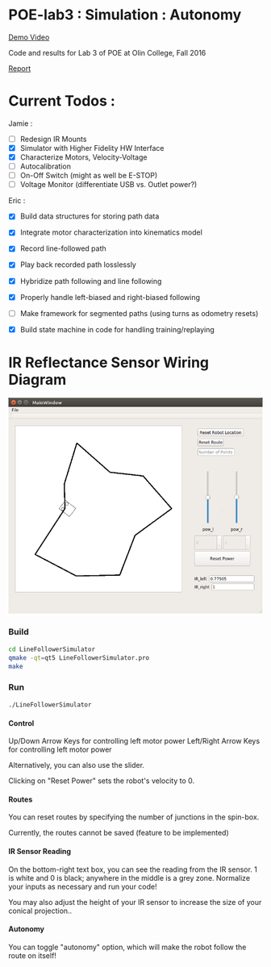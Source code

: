 # POE-lab3 : Simulation : Autonomy

[Demo Video](https://youtu.be/jBecrwmV3AQ)

Code and results for Lab 3 of POE at Olin College, Fall 2016

[Report](report.pdf)

# Current Todos :

Jamie :

- [ ] Redesign IR Mounts
- [x] Simulator with Higher Fidelity HW Interface
- [x] Characterize Motors, Velocity-Voltage
- [ ] Autocalibration
- [ ] On-Off Switch (might as well be E-STOP)
- [ ] Voltage Monitor (differentiate USB vs. Outlet power?)

Eric :

- [x] Build data structures for storing path data
- [x] Integrate motor characterization into kinematics model
- [x] Record line-followed path
- [x] Play back recorded path losslessly
- [x] Hybridize path following and line following
- [x] Properly handle left-biased and right-biased following
- [ ] Make framework for segmented paths (using turns as odometry resets)
- [x] Build state machine in code for handling training/replaying


# IR Reflectance Sensor Wiring Diagram

![Demo](images/simulation_demo.png)

### Build

```bash
cd LineFollowerSimulator
qmake -qt=qt5 LineFollowerSimulator.pro
make
```

### Run

```bash
./LineFollowerSimulator
```

#### Control

Up/Down Arrow Keys for controlling left motor power
Left/Right Arrow Keys for controlling left motor power

Alternatively, you can also use the slider.

Clicking on "Reset Power" sets the robot's velocity to 0.

#### Routes

You can reset routes by specifying the number of junctions in the spin-box.

Currently, the routes cannot be saved (feature to be implemented)

#### IR Sensor Reading

On the bottom-right text box, you can see the reading from the IR sensor.
1 is white and 0 is black; anywhere in the middle is a grey zone.
Normalize your inputs as necessary and run your code!

You may also adjust the height of your IR sensor to increase the size of your conical projection..

#### Autonomy


You can toggle "autonomy" option, which will make the robot follow the route on itself!

